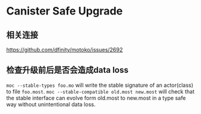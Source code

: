 # Canister Safe Upgrade

## 相关连接

https://github.com/dfinity/motoko/issues/2692





## 检查升级前后是否会造成data loss

`moc --stable-types foo.mo` will write the stable signature of an actor(class) to file `foo.most`.
`moc --stable-compatible old.most new.most` will check that the stable interface can evolve form old.most to new.most in a type safe way without unintentional data loss.